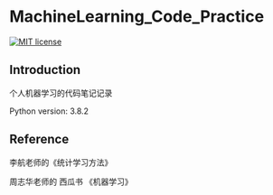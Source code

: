 # MachineLearning_Code_Practice
[![MIT license](https://camo.githubusercontent.com/3f7996bf7bd441deb7199c498aaa835164dee8da/68747470733a2f2f696d672e736869656c64732e696f2f6475622f6c2f766962652d642e737667)](https://github.com/lawlite19/MachineLearning_Python/blob/master/LICENSE)

## Introduction

个人机器学习的代码笔记记录

Python version: 3.8.2

## Reference

李航老师的《统计学习方法》

周志华老师的 西瓜书 《机器学习》


